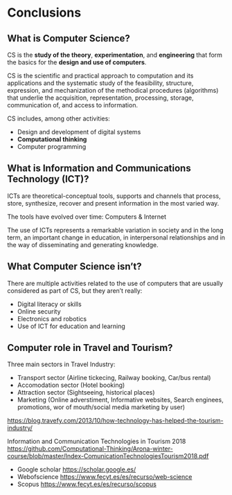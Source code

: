 # Conclusions

## What is Computer Science?

CS is the **study of the theory**, **experimentation**, and **engineering** that form the basics for the **design and use of computers**.

CS is the scientific and practical approach to computation and its applications and the systematic study of the feasibility, structure, expression, and mechanization of the methodical procedures (algorithms) that underlie the acquisition, representation, processing, storage, communication of, and access to information.

CS includes, among other activities:

 * Design and development of digital systems
 * **Computational thinking**
 * Computer programming

## What is Information and Communications Technology (ICT)?

ICTs are theoretical-conceptual tools, supports and channels that process, store, synthesize, recover and present information in the most varied way.

The tools have evolved over time: Computers & Internet

The use of ICTs represents a remarkable variation in society and in the long term, an important change in education, in interpersonal relationships and in the way of disseminating and generating knowledge.

## What Computer Science isn’t? 

There are multiple activities related to the use of computers that are usually considered as part of CS, but they aren’t really:

  * Digital literacy or skills
  * Online security
  * Electronics and robotics
  * Use of ICT for education and learning
  
## Computer role in Travel and Tourism?

Three main sectors in Travel Industry:

  * Transport sector (Airline tickecing, Railway booking, Car/bus rental)
  * Accomodation sector (Hotel booking)
  * Attraction sector (Sightseeing, historical places)
  * Marketing (Online adverstiment, Informative websites, Search enginees, promotions, wor of mouth/social media marketing by user)
  
https://blog.travefy.com/2013/10/how-technology-has-helped-the-tourism-industry/
  
Information and Communication Technologies in Tourism 2018
https://github.com/Computational-Thinking/Arona-winter-course/blob/master/Index-ComunicationTechnologiesTourism2018.pdf

* Google scholar https://scholar.google.es/
* Webofscience   https://www.fecyt.es/es/recurso/web-science
* Scopus         https://www.fecyt.es/es/recurso/scopus

  
